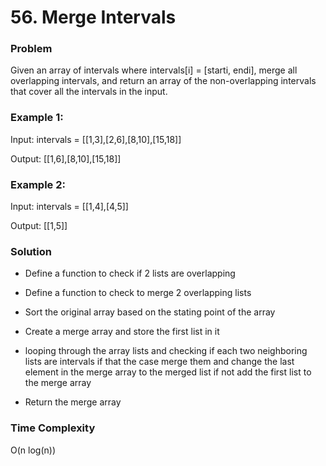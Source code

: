 # 56. Merge Intervals

### Problem

Given an array of intervals where intervals[i] = [starti, endi], merge all overlapping intervals, and return an array of the non-overlapping intervals that cover all the intervals in the input.

### Example 1:

Input: intervals = [[1,3],[2,6],[8,10],[15,18]]

Output: [[1,6],[8,10],[15,18]]

### Example 2:

Input: intervals = [[1,4],[4,5]]

Output: [[1,5]]

### Solution

- Define a function to check if 2 lists are overlapping

- Define a function to check to merge 2 overlapping lists

- Sort the original array based on the stating point of the array

- Create a merge array and store the first list in it

- looping through the array lists and checking if each two neighboring lists are intervals if that the case merge them and change the last element in the merge array to the merged list if not add the first list to the merge array

- Return the merge array

### Time Complexity

O(n log(n))